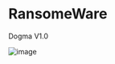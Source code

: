 # RansomeWare
Dogma V1.0


![image](https://user-images.githubusercontent.com/18190054/71987708-0069b200-322f-11ea-9605-0f7c6680067c.png)



